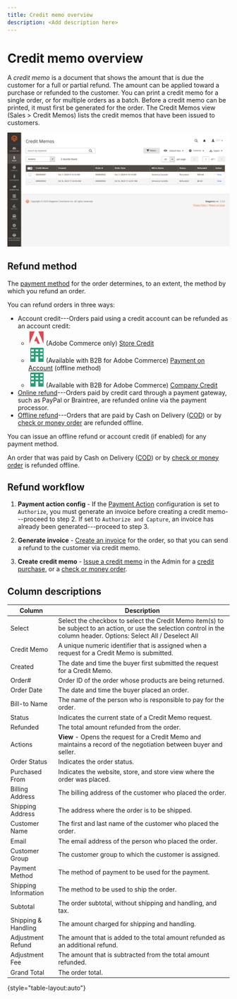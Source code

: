 ```yaml
---
title: Credit memo overview
description: <Add description here>
---
```

# Credit memo overview

A _credit memo_ is a document that shows the amount that is due the customer for a full or partial refund. The amount can be applied toward a purchase or refunded to the customer. You can print a credit memo for a single order, or for multiple orders as a batch. Before a credit memo can be printed, it must first be generated for the order. The Credit Memos view (Sales > Credit Memos) lists the credit memos that have been issued to customers.

![Credit Memos](./assets/credit-memos.png)<!-- zoom -->

## Refund method

The [payment method](payments.md) for the order determines, to an extent, the method by which you refund an order.

You can refund orders in three ways:

- Account credit---Orders paid using a credit account can be refunded as an account credit:
   - ![Adobe Commerce](../assets/adobe-logo.svg) (Adobe Commerce only) [Store Credit](https://docs.magento.com/user-guide/customers/store-credit.html)
   - ![B2B for Adobe Commerce](../assets/b2b.svg) (Available with B2B for Adobe Commerce) [Payment on Account](../b2b/enable-basic-features.md#configure-payment-on-account) (offline method)
   - ![B2B for Adobe Commerce](../assets/b2b.svg) (Available with B2B for Adobe Commerce) [Company Credit](../b2b/credit-company.md)
- [Online refund](payments.md#online-payment-methods)---Orders paid by credit card through a payment gateway, such as PayPal or Braintree, are refunded online via the payment processor.
- [Offline refund](payments.md#offline-payment-methods)---Orders that are paid by Cash on Delivery ([COD](cash-on-delivery.md)) or by [check or money order](check-money-order.md) are refunded offline.

You can issue an offline refund or account credit (if enabled) for any payment method.

An order that was paid by Cash on Delivery ([COD](cash-on-delivery.md)) or by [check or money order](check-money-order.md) is refunded offline.

## Refund workflow

1. **Payment action config** - If the [Payment Action](credit-memo-create.md#payment-action-setting) configuration is set to `Authorize`, you must generate an invoice before creating a credit memo---proceed to step 2. If set to `Authorize and Capture`, an invoice has already been generated---proceed to step 3.

1. **Generate invoice** - [Create an invoice](invoices.md#create-an-invoice) for the order, so that you can send a refund to the customer via credit memo.

1. **Create credit memo** - [Issue a credit memo](credit-memo-create.md) in the Admin for a [credit purchase](credit-memo-create.md#issue-a-refund-for-a-credit-purchase), or a [check or money order](credit-memo-create.md#issue-an-offline-refund-for-check-or-money-order).

## Column descriptions

|Column|Description|
|--- |--- |
|Select|Select the checkbox to select the Credit Memo item(s) to be subject to an action, or use the selection control in the column header. Options: Select All / Deselect All|
|Credit Memo|A unique numeric identifier that is assigned when a request for a Credit Memo is submitted.|
|Created|The date and time the buyer first submitted the request for a Credit Memo.|
|Order#|Order ID of the order whose products are being returned.|
|Order Date|The date and time the buyer placed an order.|
|Bill-to Name|The name of the person who is responsible to pay for the order.|
|Status|Indicates the current state of a Credit Memo request.|
|Refunded|The total amount refunded from the order.|
|Actions|**View** - Opens the request for a Credit Memo and maintains a record of the negotiation between buyer and seller.|
|Order Status|Indicates the order status.|
|Purchased From|Indicates the website, store, and store view where the order was placed.|
|Billing Address|The billing address of the customer who placed the order.|
|Shipping Address|The address where the order is to be shipped.|
|Customer Name|The first and last name of the customer who placed the order.|
|Email|The email address of the person who placed the order.|
|Customer Group|The customer group to which the customer is assigned.|
|Payment Method|The method of payment to be used for the payment.|
|Shipping Information|The method to be used to ship the order.|
|Subtotal|The order subtotal, without shipping and handling, and tax.|
|Shipping & Handling|The amount charged for shipping and handling.|
|Adjustment Refund|The amount that is added to the total amount refunded as an additional refund.|
|Adjustment Fee|The amount that is subtracted from the total amount refunded.|
|Grand Total|The order total.|

{style="table-layout:auto"}
